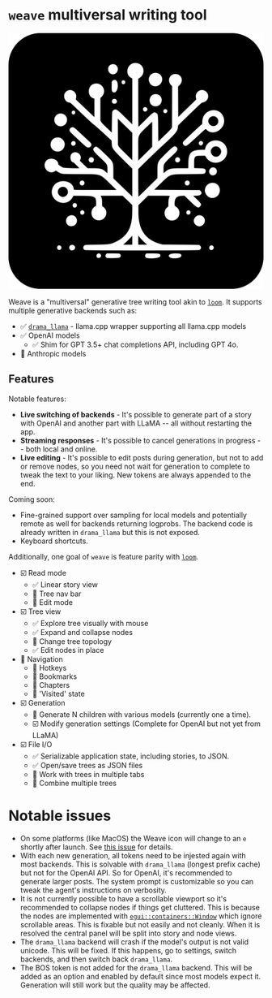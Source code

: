 # `weave` multiversal writing tool

![Weave Icon](/resources/icon.inkscape.svg)

Weave is a "multiversal" generative tree writing tool akin to [`loom`](https://github.com/socketteer/loom). It supports multiple generative backends such as:

- ✅ [`drama_llama`](https://github.com/mdegans/drama_llama) - llama.cpp wrapper supporting all llama.cpp models
- ✅ OpenAI models
  - ✅ Shim for GPT 3.5+ chat completions API, including GPT 4o.
- 🔲 Anthropic models

## Features

Notable features:

- **Live switching of backends** - It's possible to generate part of a story
  with OpenAI and another part with LLaMA -- all without restarting the app.
- **Streaming responses** - It's possible to cancel generations in progress --
  both local and online.
- **Live editing** - It's possible to edit posts during generation, but not to
  add or remove nodes, so you need not wait for generation to complete to tweak
  the text to your liking. New tokens are always appended to the end.

Coming soon:

- Fine-grained support over sampling for local models and potentially remote as
  well for backends returning logprobs. The backend code is already written in
  `drama_llama` but this is not exposed.
- Keyboard shortcuts.

Additionally, one goal of `weave` is feature parity with [`loom`](https://github.com/socketteer/loom?tab=readme-ov-file#features).

- ☑️ Read mode
  - ✅ Linear story view
  - 🔲 Tree nav bar
  - 🔲 Edit mode
- ☑️ Tree view
  - ✅ Explore tree visually with mouse
  - ✅ Expand and collapse nodes
  - 🔲 Change tree topology
  - ✅ Edit nodes in place
- 🔲 Navigation
  - 🔲 Hotkeys
  - 🔲 Bookmarks
  - 🔲 Chapters
  - 🔲 'Visited' state
- ☑️ Generation
  - 🔲 Generate N children with various models (currently one a time).
  - ☑️ Modify generation settings (Complete for OpenAI but not yet from LLaMA)
- ☑️ File I/O
  - ✅ Serializable application state, including stories, to JSON.
  - ✅ Open/save trees as JSON files
  - 🔲 Work with trees in multiple tabs
  - 🔲 Combine multiple trees

# Notable issues

- On some platforms (like MacOS) the Weave icon will change to an `e` shortly
  after launch. See [this
  issue](https://github.com/emilk/egui/issues/3823#issuecomment-1892423108) for
  details.
- With each new generation, all tokens need to be injested again with most
  backends. This is solvable with `drama_llama` (longest prefix cache) but not
  for the OpenAI API. So for OpenAI, it's recommended to generate larger posts.
  The system prompt is customizable so you can tweak the agent's instructions on
  verbosity.
- It is not currently possible to have a scrollable viewport so it's
  recommended to collapse nodes if things get cluttered. This is because the
  nodes are implemented with [`egui::containers::Window`](https://docs.rs/egui/latest/egui/containers/struct.Window.html) which ignore scrollable areas. This is fixable
  but not easily and not cleanly. When it is resolved the central panel will be
  split into story and node views.
- The `drama_llama` backend will crash if the model's output is not valid
  unicode. This will be fixed. If this happens, go to settings, switch backends,
  and then switch back `drama_llama`.
- The BOS token is not added for the `drama_llama` backend. This will be added
  as an option and enabled by default since most models expect it. Generation
  will still work but the quality may be affected.
